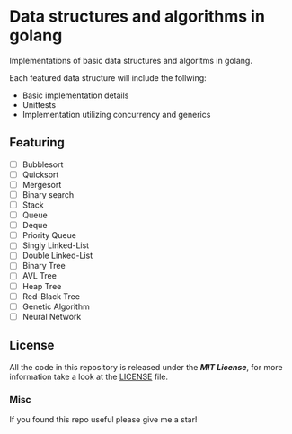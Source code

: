 # Data structures and algorithms in golang

Implementations of basic data structures and algoritms in golang. 

Each featured data structure will include the follwing:
 - Basic implementation details
 - Unittests
 - Implementation utilizing concurrency and generics

## Featuring

- [ ] Bubblesort
- [ ] Quicksort
- [ ] Mergesort
- [ ] Binary search
- [ ] Stack
- [ ] Queue
- [ ] Deque
- [ ] Priority Queue
- [ ] Singly Linked-List
- [ ] Double Linked-List
- [ ] Binary Tree
- [ ] AVL Tree
- [ ] Heap Tree
- [ ] Red-Black Tree
- [ ] Genetic Algorithm
- [ ] Neural Network

## License

All the code in this repository is released under the ***MIT License***, for
more information take a look at the [LICENSE] file.

[LICENSE]:https://github.com/HyperEntangledQubit/go-data-structures-and-algorithms/blob/master/LICENSE

### Misc

If you found this repo useful please give me a star!
